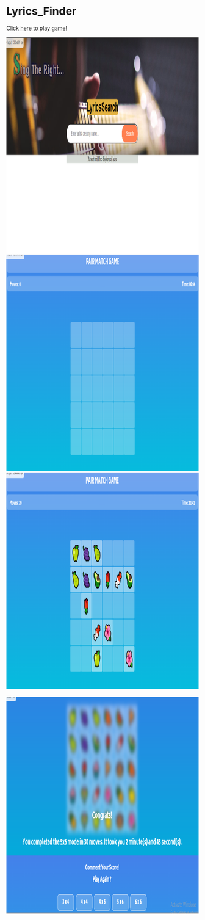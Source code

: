 # Lyrics_Finder
<!DOCTYPE html>
<html>
<head>
    <!-- Information about the page -->
    <!--This is the comment tag-->
     
    
</head>
 
<body>
    <!--Contents of the webpage-->
  <a href="https://html-css-js.com/?html=%3C!DOCTYPE%20html%3E%0A%3Chtml%3E%0A%20%20%3Chead%3E%0A%20%20%20%20%3Ctitle%3ELyrics%20Finder%3C/title%3E%0A%20%20%20%20%3Clink%20rel=%22stylesheet%22%20href=%22Singtheright.css%22%20/%3E%0A%20%20%20%20%3Cmeta%20charset=%22UTF-8%22%20/%3E%0A%20%20%20%20%3Cmeta%20name=%22viewport%22%20content=%22wi$*$dth=device-wi$*$dth,%20initial-scale=1.0%22%20/%3E%0A%20%20%3C/head%3E%0A%20%20%3Cbody%3E%0A%20%20%20%20%3Cdiv%20class=%22imgContainer%22%3E%0A%20%20%20%20%20%20%3Ch1%20class=%22first%22%3E%0A%20%20%20%20%20%20%20%20S%0A%20%20%20%20%20%20%20%20%3Ch3%20class=%22second%22%3Eing%20The%20Right...%3C/h3%3E%0A%20%20%20%20%20%20%3C/h1%3E%0A%20%20%20%20%20%20%3Cdiv%20class=%22mainContent%22%3E%0A%20%20%20%20%20%20%20%20%3Cdiv%20class=%22subHead%22%3ELyricsSearch%3C/div%3E%0A%20%20%20%20%20%20%20%20%3Clabel%20class=%22label%22%3E%0A%20%20%20%20%20%20%20%20%20%20%3Cinput%0A%20%20%20%20%20%20%20%20%20%20%20%20class=%22searchBar%22%0A%20%20%20%20%20%20%20%20%20%20%20%20i$*$d=%22inputTerm%22%0A%20%20%20%20%20%20%20%20%20%20%20%20type=%22text%22%0A%20%20%20%20%20%20%20%20%20%20%20%20placeholder=%22Enter%20artist%20or%20song%20name...%22%0A%20%20%20%20%20%20%20%20%20%20/%3E%0A%20%20%20%20%20%20%20%20%20%20%3Cbutton%20class=%22search%22%20onclick=%22callSearchSong()%22%3ESearch%3C/button%3E%0A%20%20%20%20%20%20%20%20%3C/label%3E%0A%20%20%20%20%20%20%3C/div%3E%0A%20%20%20%20%3C/div%3E%0A%20%20%20%20%3Cdiv%0A%20%20%20%20%20%20style=%22%0A%20%20%20%20%20%20%20%20display:%20flex;%0A%20%20%20%20%20%20%20%20flex-direction:%20column;%0A%20%20%20%20%20%20%20%20align-items:%20center;%0A%20%20%20%20%20%20%20%20text-align:%20center;%0A%20%20%20%20%20%20%22%0A%20%20%20%20%3E%0A%20%20%20%20%20%20%3Cdiv%20i$*$d=%22result%22%3EResult%20will%20be%20displayed%20here%3C/div%3E%0A%20%20%20%20%3C/div%3E%0A%20%20%20%20%3Cdiv%20style=%22display:%20flex;%20justify-content:%20center;%20margin:%2010px%22%3E%0A%20%20%20%20%20%20%3Cdiv%20i$*$d=%22more%22%20class=%22container%20centered%22%3E%3C/div%3E%0A%20%20%20%20%3C/div%3E%0A%20%20%3C/body%3E%0A%20%20%3Cscript%20defer%20src=%22Singtheright.js%22%3E%3C/script%3E%0A%3C/html%3E&css=*%20%7B%0A%20%20box-sizing:%20border-box;%0A%7D%0Abody%20%7B%0A%20%20background-color:%20white;%0A%20%20margin:%200;%0A%7D%0A.imgContainer%20%7B%0A%20%20background-image:%20url(https://42796r1ctbz645bo223zkcdl-wpengine.netdna-ssl.com/wp-content/uploads/2016/07/1260x485-bass-guitar-1281x612.jpg);%0A%20%20background-repeat:%20no-repeat;%0A%20%20background-size:%20cover;%0A%20%20/*%20background-position:%20center;%20*/%0A%20%20padding:%2030px%200;%0A%20%20position:%20relative;%0A%20%20box-shadow:%208px%204px%2060px%20rgb(26,%2025,%2025)%20inset;%0A%20%20wi$*$dth:%20100%25;%0A%7D%0A.first%20%7B%0A%20%20font-size:%2080px;%0A%20%20display:%20inline-block;%0A%20%20margin-left:%204%25;%0A%20%20margin-top:%20-1%25;%0A%20%20letter-spacing:%200.3rem;%0A%20%20color:%20rgb(45,%20143,%2088);%0A%20%20text-shadow:%201px%201px%202px%20black,%200%200%205px%20rgb(17,%2017,%2017),%200%200%2010px%20darkblue;%0A%7D%0A.second%20%7B%0A%20%20color:%20rgb(170,%20156,%20156);%0A%20%20font-size:%2035px;%0A%20%20letter-spacing:%200.2rem;%0A%20%20display:%20inline-block;%0A%20%20font-family:%20Arial,%20Helvetica,%20sans-serif;%0A%20%20text-shadow:%201px%201px%202px%20black,%200%200%205px%20rgb(15,%2015,%2015),%200%200%2010px%20darkblue;%0A%7D%0A%0A.mainContent%20%7B%0A%20%20display:%20flex;%0A%20%20flex-direction:%20column;%0A%20%20justify-content:%20center;%0A%20%20align-items:%20center;%0A%7D%0A%0A.subHead%20%7B%0A%20%20position:%20relative;%0A%20%20font-family:%20Arial,%20Helvetica,%20sans-serif;%0A%20%20font-weight:%20bold;%0A%20%20font-size:%2035px;%0A%20%20color:%20rgb(225,%20215,%20121);%0A%20%20margin-bottom:%2015px;%0A%20%20bottom:%208px;%0A%7D%0A@media%20screen%20and%20(max-wi$*$dth:%201400px)%20%7B%0A%20%20.subHead%20%7B%0A%20%20%20%20color:%20black;%0A%20%20%20%20background-color:%20rgb(227,%20178,%2065);%0A%20%20%20%20border:%201px%20soli$*$d%20rgb(227,%20178,%2065);%0A%20%20%20%20border-radius:%2010px;%0A%20%20%7D%0A%7D%0A@media%20screen%20and%20(max-wi$*$dth:%20635px)%20%7B%0A%20%20.subHead%20%7B%0A%20%20%20%20color:%20rgb(225,%20215,%20121);%0A%20%20%20%20background-color:%20transparent;%0A%20%20%7D%0A%7D%0A.label%20%7B%0A%20%20position:%20relative;%0A%20%20wi$*$dth:%20500px;%0A%20%20max-wi$*$dth:%20100%25;%0A%7D%0Alabel%20input%20%7B%0A%20%20padding:%2015px%2030px;%0A%20%20border-radius:%2050px;%0A%20%20font-size:%2016px;%0A%20%20wi$*$dth:%20100%25;%0A%7D%0Alabel%20button%20%7B%0A%20%20position:%20absolute;%0A%20%20top:%203px;%0A%20%20right:%204px;%0A%20%20cursor:%20pointer;%0A%20%20padding:%2014px%2030px;%0A%20%20border-radius:%2050px;%0A%20%20background-color:%20coral;%0A%20%20font-family:%20Arial,%20Helvetica,%20sans-serif;%0A%20%20color:%20white;%0A%20%20font-size:%2016px;%0A%20%20border:%200;%0A%7D%0A#result%20%7B%0A%20%20font-size:%201.1rem;%0A%20%20wi$*$dth:%20500px;%0A%20%20max-wi$*$dth:%20100%25;%0A%20%20background-color:%20rgb(216,%20221,%20216);%0A%7D%0A%0Ali%20%7B%0A%20%20padding:%205px;%0A%20%20list-style:%20none;%0A%20%20display:%20flex;%0A%20%20justify-content:%20space-between;%0A%20%20margin-left:%20-38px;%0A%7D%0A.btn%20%7B%0A%20%20background-color:%20rgb(96,%2096,%20128);%0A%20%20border:%201px%20soli$*$d%20black;%0A%20%20border-radius:%209px;%0A%20%20cursor:%20pointer;%0A%20%20color:%20white;%0A%7D%0A.page%20%7B%0A%20%20height:%2023px;%0A%20%20wi$*$dth:%2070px;%0A%7D%0A%09%20%20&js=const%20searchedTerm%20=%20%5B%5D;%0Aconst%20apiUrl%20=%20%22https://api.lyrics.ovh%22;%0Aconst%20result%20=%20document.getElementById(%22result%22);%0Aconst%20more%20=%20document.getElementById(%22more%22);%0A%0Adocument.addEventListener(%22keypress%22,%20(e)%20=%3E%20%7B%0A%20%20if%20(e.code%20===%20%22Enter%22)%20%7B%0A%20%20%20%20console.log(%22enter%22);%0A%20%20%20%20callSearchSong();%0A%20%20%7D%0A%7D);%0Aconst%20callSearchSong%20=%20()%20=%3E%20%7B%0A%20%20const%20inputElement%20=%20document.getElementById(%22inputTerm%22);%0A%20%20const%20term%20=%20inputElement.value;%0A%20%20if%20(term)%20%7B%0A%20%20%20%20searchSongs(term);%0A%20%20%7D%20else%20%7B%0A%20%20%20%20alert(%22Please%20type%20in%20a%20search%20term%22);%0A%20%20%7D%0A%7D;%0Aasync%20function%20searchSongs(term)%20%7B%0A%20%20const%20res%20=%20await%20fetch(%60$%7BapiUrl%7D/suggest/$%7Bterm%7D%60);%0A%20%20const%20data%20=%20await%20res.json();%0A%20%20showData(data);%0A%20%20console.log(data);%0A%7D%0Afunction%20showData(data)%20%7B%0A%20%20if%20(data.data.length%20===%200)%20%7B%0A%20%20%20%20alert(%22Enter%20another%20song%22);%0A%20%20%7D%20else%20%7B%0A%20%20%20%20result.innerHTML%20=%20%60%0A%20%20%20%20%3Cul%20class=%22songs%22%3E%0A%20%20%20%20%20%20$%7Bdata.data%0A%20%20%20%20%20%20%20%20.map(%0A%20%20%20%20%20%20%20%20%20%20(song)%20=%3E%20%60%3Cli%3E%0A%20%20%20%20%20%20%3Cspan%3E%3Cstrong%3E$%7Bsong.artist.name%7D%3C/strong%3E%20-%20$%7Bsong.title%7D%3C/span%3E%0A%20%20%20%20%20%20%3Cbutton%20class=%22btn%22%20data-artist=%22$%7Bsong.artist.name%7D%22%20data-songtitle=%22$%7Bsong.title%7D%22%3EGet%20Lyrics%3C/button%3E%0A%20%20%20%20%3C/li%3E%60%0A%20%20%20%20%20%20%20%20)%0A%20%20%20%20%20%20%20%20.join(%22%22)%7D%0A%20%20%20%20%3C/ul%3E%0A%20%20%60;%0A%0A%20%20%20%20if%20(data.prev%20%7C%7C%20data.next)%20%7B%0A%20%20%20%20%20%20more.innerHTML%20=%20%60%0A%20%20%20%20%20%20%20%20$%7B%0A%20%20%20%20%20%20%20%20%20%20data.prev%0A%20%20%20%20%20%20%20%20%20%20%20%20?%20%60%3Cbutton%20class=%22btn%20page%22%20onclick=%22getMoreSongs('$%7Bdata.prev%7D')%22%3EPrev%3C/button%3E%60%0A%20%20%20%20%20%20%20%20%20%20%20%20:%20%22%22%0A%20%20%20%20%20%20%20%20%7D%0A%20%20%20%20%20%20%20%20$%7B%0A%20%20%20%20%20%20%20%20%20%20data.next%0A%20%20%20%20%20%20%20%20%20%20%20%20?%20%60%3Cbutton%20class=%22btn%20page%22%20onclick=%22getMoreSongs('$%7Bdata.next%7D')%22%3ENext%3C/button%3E%60%0A%20%20%20%20%20%20%20%20%20%20%20%20:%20%22%22%0A%20%20%20%20%20%20%20%20%7D%0A%20%20%20%20%20%20%60;%0A%20%20%20%20%7D%20else%20%7B%0A%20%20%20%20%20%20more.innerHTML%20=%20%22%22;%0A%20%20%20%20%7D%0A%20%20%7D%0A%7D%0Aasync%20function%20getMoreSongs(url)%20%7B%0A%20%20const%20res%20=%20await%20fetch(%60https://cors-anywhere.herokuapp.com/$%7Burl%7D%60);%0A%20%20const%20data%20=%20await%20res.json();%0A%20%20console.log(data);%0A%20%20showData(data);%0A%7D%0Aasync%20function%20getLyrics(artist,%20songTitle)%20%7B%0A%20%20const%20res%20=%20await%20fetch(%60$%7BapiUrl%7D/v1/$%7Bartist%7D/$%7BsongTitle%7D%60);%0A%20%20const%20data%20=%20await%20res.json();%0A%0A%20%20const%20lyrics%20=%20data.lyrics.replace(/(%5Cr%5Cn%7C%5Cr%7C%5Cn)/g,%20%22%3Cbr%3E%22);%0A%0A%20%20result.innerHTML%20=%20%60%3Ch2%3E%3Cstrong%3E$%7Bartist%7D%3C/strong%3E%20-%20$%7BsongTitle%7D%3C/h2%3E%0A%20%20%20%20%3Cspan%3E$%7Blyrics%7D%3C/span%3E%60;%0A%0A%20%20more.innerHTML%20=%20%22%22;%0A%7D%0A%0Aresult.addEventListener(%22click%22,%20(e)%20=%3E%20%7B%0A%20%20const%20clickedEl%20=%20e.target;%0A%20%20if%20(clickedEl.tagName%20===%20%22BUTTON%22)%20%7B%0A%20%20%20%20const%20artist%20=%20clickedEl.getAttribute(%22data-artist%22);%0A%20%20%20%20const%20songTitle%20=%20clickedEl.getAttribute(%22data-songtitle%22);%0A%20%20%20%20getLyrics(artist,%20songTitle);%0A%20%20%7D%0A%7D);">Click here to play game!</a>
    
<img src="https://github.com/akshitshukla/Lyrics_Finder/blob/main/Screenshot%202022-06-16%20204052.png"  width="1337" height="568"></br>
<img src="https://github.com/akshitshukla/pair_match_game/blob/main/Screenshot%202022-06-16%20012017.png"  width="1337" height="568"></br> 
<img src="https://github.com/akshitshukla/pair_match_game/blob/main/Screenshot%202022-06-16%20012152.png"  width="1337" height="568"></br>  
<img src="https://github.com/akshitshukla/pair_match_game/blob/main/Screenshot%202022-06-16%20012333.png?raw=true"  width="1337" height="568"></p>   
    
   
</body>
 
</html>
